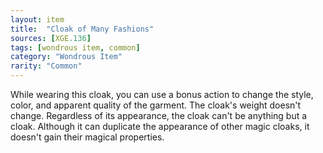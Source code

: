```yaml
---
layout: item
title:  "Cloak of Many Fashions"
sources: [XGE.136]
tags: [wondrous item, common]
category: "Wondrous Item"
rarity: "Common"
---
```


While wearing this cloak, you can use a bonus action to change the style, color, and apparent quality of the garment. The cloak's weight doesn't change. Regardless of its appearance, the cloak can't be anything but a cloak. Although it can duplicate the appearance of other magic cloaks, it doesn't gain their magical properties.